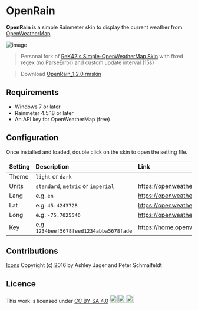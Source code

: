 OpenRain
======
**OpenRain** is a simple Rainmeter skin to display the current weather from [OpenWeatherMap](https://openweathermap.org)

![image](https://github.com/FireHead90544/OpenRain/assets/55452780/e58aa15c-c888-43ff-ae36-9a764a75f374)

> Personal fork of [ReK42's Simple-OpenWeatherMap Skin](https://github.com/ReK42/Simple-OpenWeatherMap/) with fixed regex (no ParseError) and custom update interval (15s)

> Download [OpenRain_1.2.0.rmskin](https://github.com/FireHead90544/OpenRain/releases/download/v1.2.0/OpenRain_1.2.0.rmskin)

## Requirements
- Windows 7 or later
- Rainmeter 4.5.18 or later
- An API key for OpenWeatherMap (free)

## Configuration
Once installed and loaded, double click on the skin to open the setting file.

| Setting | Description                             | Link                                     |
| :------ | :-------------------------------------- | :--------------------------------------- |
| Theme   | `light` or `dark`                       |                                          |
| Units   | `standard`, `metric` or `imperial`      | https://openweathermap.org/current#data  |
| Lang    | e.g. `en`                               | https://openweathermap.org/current#multi |
| Lat     | e.g. `45.4243728`                       | https://openweathermap.org/current#geo   |
| Long    | e.g. `-75.7025546`                      | https://openweathermap.org/current#geo   |
| Key     | e.g. `1234beef5678feed1234abba5678fade` | https://home.openweathermap.org/api_keys |

## Contributions
[Icons](https://github.com/manifestinteractive/weather-underground-icons) Copyright (c) 2016 by  Ashley Jager and Peter Schmalfeldt

## Licence
This work is licensed under [CC BY-SA 4.0](http://creativecommons.org/licenses/by-sa/4.0/) <img height="22" src="https://mirrors.creativecommons.org/presskit/icons/cc.svg"><img height="22" src="https://mirrors.creativecommons.org/presskit/icons/by.svg"><img height="22" src="https://mirrors.creativecommons.org/presskit/icons/sa.svg">
